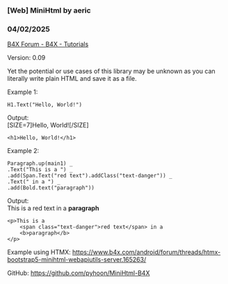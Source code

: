 ### [Web] MiniHtml by aeric
### 04/02/2025
[B4X Forum - B4X - Tutorials](https://www.b4x.com/android/forum/threads/158846/)

Version: 0.09  
  
Yet the potential or use cases of this library may be unknown as you can literally write plain HTML and save it as a file.  
  
Example 1:  

```B4X
H1.Text("Hello, World!")
```

  
  
Output:  
[SIZE=7]Hello, World![/SIZE]  

```B4X
<h1>Hello, World!</h1>
```

  
  
Example 2:  

```B4X
Paragraph.up(main1) _  
.Text("This is a ") _  
.add(Span.Text("red text").addClass("text-danger")) _  
.Text(" in a ") _  
.add(Bold.text("paragraph"))
```

  
  
Output:  
This is a red text in a **paragraph**  

```B4X
<p>This is a  
    <span class="text-danger">red text</span> in a  
    <b>paragraph</b>  
</p>
```

  
  
Example using HTMX: <https://www.b4x.com/android/forum/threads/htmx-bootstrap5-minihtml-webapiutils-server.165263/>  
  
GitHub: <https://github.com/pyhoon/MiniHtml-B4X>